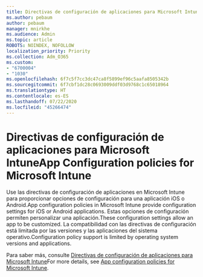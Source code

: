 ```yaml
---
title: Directivas de configuración de aplicaciones para Microsoft Intune
ms.author: pebaum
author: pebaum
manager: mnirkhe
ms.audience: Admin
ms.topic: article
ROBOTS: NOINDEX, NOFOLLOW
localization_priority: Priority
ms.collection: Adm_O365
ms.custom:
- "6700004"
- "1030"
ms.openlocfilehash: 6f7c5f7cc3dc47ca8f5899ef96c5aafa8505342b
ms.sourcegitcommit: 6f7cbf1dc28c0693009ddf03d9768c1c65018964
ms.translationtype: HT
ms.contentlocale: es-ES
ms.lasthandoff: 07/22/2020
ms.locfileid: "45266474"
---
```

# <a name="app-configuration-policies-for-microsoft-intune"></a><span data-ttu-id="5cca4-102">Directivas de configuración de aplicaciones para Microsoft Intune</span><span class="sxs-lookup"><span data-stu-id="5cca4-102">App Configuration policies for Microsoft Intune</span></span>

<span data-ttu-id="5cca4-103">Use las directivas de configuración de aplicaciones en Microsoft Intune para proporcionar opciones de configuración para una aplicación iOS o Android.</span><span class="sxs-lookup"><span data-stu-id="5cca4-103">App configuration policies in Microsoft Intune provide configuration settings for iOS or Android applications.</span></span> <span data-ttu-id="5cca4-104">Estas opciones de configuración permiten personalizar una aplicación.</span><span class="sxs-lookup"><span data-stu-id="5cca4-104">These configuration settings allow an app to be customized.</span></span> <span data-ttu-id="5cca4-105">La compatibilidad con las directivas de configuración está limitada por las versiones y las aplicaciones del sistema operativo.</span><span class="sxs-lookup"><span data-stu-id="5cca4-105">Configuration policy support is limited by operating system versions and applications.</span></span>

<span data-ttu-id="5cca4-106">Para saber más, consulte [Directivas de configuración de aplicaciones para Microsoft Intune](https://docs.microsoft.com/intune/app-configuration-policies-overview)</span><span class="sxs-lookup"><span data-stu-id="5cca4-106">For more details, see [App configuration policies for Microsoft Intune](https://docs.microsoft.com/intune/app-configuration-policies-overview).</span></span>